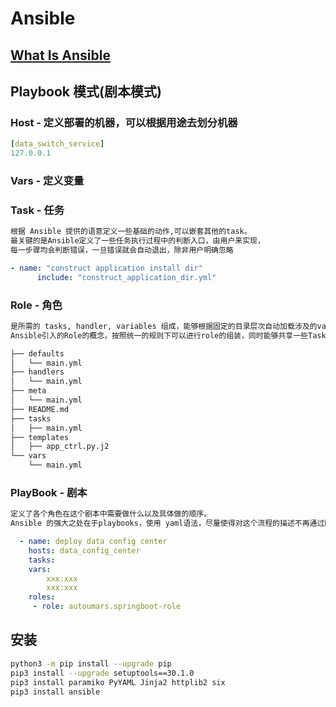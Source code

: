# Ansible

## [What Is Ansible](WhatIs.md)

## Playbook 模式(剧本模式)
### Host - 定义部署的机器，可以根据用途去划分机器
```yaml
[data_switch_service]
127.0.0.1
```

### Vars - 定义变量

### Task - 任务
```md
根据 Ansible 提供的语意定义一些基础的动作,可以嵌套其他的task。
最关键的是Ansible定义了一些任务执行过程中的判断入口，由用户来实现，
每一步骤均会判断错误，一旦错误就会自动退出，除非用户明确忽略
```
```yaml
- name: "construct application install dir"
      include: "construct_application_dir.yml"
```

### Role - 角色
```md
是所需的 tasks, handler, variables 组成，能够根据固定的目录层次自动加载涉及的variables、定义的task。
Ansible引入的Role的概念，按照统一的规则下可以进行role的组装，同时能够共享一些Task。
```
```md
├── defaults
│   └── main.yml
├── handlers
│   └── main.yml
├── meta
│   └── main.yml
├── README.md
├── tasks
│   ├── main.yml
├── templates
│   ├── app_ctrl.py.j2
└── vars
    └── main.yml
```
### PlayBook - 剧本
```md
定义了各个角色在这个剧本中需要做什么以及具体做的顺序。
Ansible 的强大之处在于playbooks，使用 yaml语法，尽量使得对这个流程的描述不再通过脚本的串联去实现，而是通过关系配置化的方式进行。
```
```yaml
  - name: deploy data config center
    hosts: data_config_center
    tasks:
    vars:
        xxx:xxx
        xxx:xxx
    roles:
     - role: autoumars.springboot-role
```

## 安装
```bash
python3 -m pip install --upgrade pip
pip3 install --upgrade setuptools==30.1.0
pip3 install paramiko PyYAML Jinja2 httplib2 six
pip3 install ansible
```


